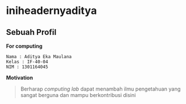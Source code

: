 # iniheadernyaditya
## Sebuah Profil
**For computing**
~~~
Nama : Aditya Eka Maulana
Kelas : IF-40-04
NIM : 1301164045
~~~

**Motivation**
>Berharap *computing lab* dapat menambah ilmu pengetahuan yang sangat berguna dan mampu berkontribusi disini